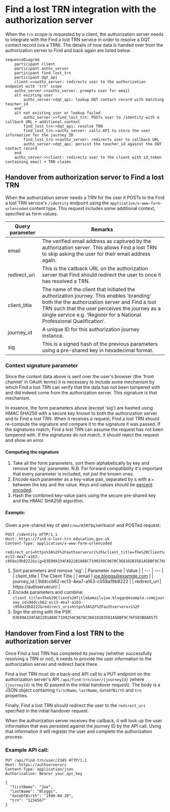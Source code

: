 # Find a lost TRN integration with the authorization server

When the `trn` scope is requested by a client, the authorization server needs to integrate with the
Find a lost TRN service in order to resolve a DQT contact record (via a TRN). The details of how data is handed over
from the authorization server to Find and back again are listed below.


```mermaid
sequenceDiagram
    participant client
    participant authz_server
    participant find_lost_trn
    participant dqt_api
    client->>authz_server: redirects user to the authorization endpoint with 'trn' scope
    authz_server->>authz_server: prompts user for email
    alt existing user
        authz_server->dqt_api: lookup DQT contact record with matching teacher_id
    end
    alt not existing user or lookup failed
        authz_server->>find_lost_trn: POSTs user to /identity with a callback URL + additional context
        find_lost_trn->dqt_api: resolve TRN
        find_lost_trn->authz_server: calls API to store the user information for the journey ID
        find_lost_trn->>authz_server: redirects user to callback URL
        authz_server->dqt_api: persist the teacher_id against the DQT contact record
    end
    authz_server->>client: redirects user to the client with id_token containing email + TRN claims
```


## Handover from authorization server to Find a lost TRN

When the authorization server needs a TRN for the user it POSTs to the Find a lost TRN service's `/identity` endpoint using the `application/x-www-form-urlencoded` content type.
This request includes some additional context, specified as form values:

| Query parameter | Remarks |
| --- | --- |
| email | The verified email address as captured by the authorization server. This allows Find a lost TRN to skip asking the user for their email address again. |
| redirect_uri | This is the callback URL on the authorization server that Find should redirect the user to once it has resolved a TRN. |
| client_title | The name of the client that initiated the authorization journey. This enables 'branding' both the the authorization server and Find a lost TRN such that the user perceives the journey as a single service e.g. 'Register for a National Professional Qualification'. |
| journey_id | A unique ID for this authorization journey instance. |
| sig | This is a signed hash of the previous parameters using a pre-shared key in hexadecimal format. |

### Context signature parameter

Since the context data above is sent over the user's browser (the 'front channel' in OAuth terms) it is necessary to include some mechanism by which Find a lost TRN can verify that the data has not been tampered with and did indeed come from the authorization server. This signature is that mechanism.

In essence, the form parameters above (except 'sig') are hashed using HMAC SHA256 with a secure key known to both the authorization server and to Find a lost TRN. When it receives a request, Find a lost TRN should re-compute the signature and compare it to the signature it was passed. If the signatures match, Find a lost TRN can assume the request has not been tampered with. If the signatures do not match, it should reject the request and show an error.

#### Computing the signature

1. Take all the form parameters, sort them alphabetically by key and remove the 'sig' parameter. N.B. For forward compatibility it's important that every parameter is included, not just the known ones.
2. Encode each parameter as a key-value pair, separated by `&` with a `=` between the key and the value. Keys and values should be [percent encoded](https://developer.mozilla.org/en-US/docs/Glossary/percent-encoding).
3. Hash the combined key-value pairs using the secure pre-shared key and the HMAC SHA256 algorithm.

##### Example:
Given a pre-shared key of `qNhFcrwurK5Rf9qJeH7KaU3F`
and POSTed request:
```
POST /identity HTTP/1.1
Host: https://find-a-lost-trn.education.gov.uk
Content-Type: application/x-www-form-urlencoded

redirect_uri=https%3A%2F%2Fauthserveruri%2F&client_title=The%20Client%20Title&email=joe.bloggs@example.com&journey_id=9ddccb62-ec13-4ea7-a163-c058a19b8222&sig=D3E09A334FAD2201A88C7199250C9670C368102B3581A5DBF9C76F503B8A0575`
```

1. Sort parameters and remove 'sig':
   | Parameter name | Value |
   | --- | --- |
   | client_title | The Client Title |
   | email | joe.bloggs@example.com |
   | journey_id | 9ddccb62-ec13-4ea7-a163-c058a19b8222 |
   | redirect_uri | https://authserveruri/ |
2. Encode parameters and combine:\
    `client_title=The%20Client%20Title&email=joe.bloggs@example.com&journey_id=9ddccb62-ec13-4ea7-a163-c058a19b8222&redirect_uri=https%3A%2F%2Fauthserveruri%2F`
3. Sign the string with the PSK\
    `D3E09A334FAD2201A88C7199250C9670C368102B3581A5DBF9C76F503B8A0575`


## Handover from Find a lost TRN to the authorization server

Once Find a lost TRN has completed its journey (whether successfully resolving a TRN or not), it needs to provide the user information to the authorization server and redirect back there.

Find a lost TRN must do a back-end API call to a PUT endpoint on the authorization server's API `/api/find-trn/user/{journeyId}` (where `{journeyId}` is the ID passed in the initial handover request).
The body is a JSON object containing `firstName`, `lastName`, `dateOfBirth` and `trn` properties.

Finally, Find a lost TRN should redirect the user to the `redirect_uri` specified in the initial handover request.

When the authorization server receives the callback, it will look up the user information that was persisted against the journey ID by the API call. Using that information it will register the user and complete the authorization process.

### Example API call:

```
PUT /api/find-trn/user/2345 HTTP/1.1
Host: https://authserveruri
Content-Type: application/json
Authorization: Bearer your_api_key

{
  "firstName": "Joe",
  "lastName": "Bloggs",
  "dateOfBirth": "1990-04-20",
  "trn": "1234567"
}
```